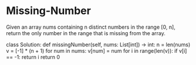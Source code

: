 # Missing-Number
Given an array nums containing n distinct numbers in the range [0, n], return the only number in the range that is missing from the array.

class Solution:
    def missingNumber(self, nums: List[int]) -> int:
        n = len(nums)
        v = [-1] * (n + 1)
        for num in nums:
            v[num] = num
        for i in range(len(v)):
            if v[i] == -1:
                return i
        return 0
        
